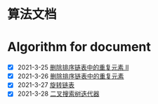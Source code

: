 # 算法文档  
# Algorithm for document

- [x] 2021-3-25 [删除排序链表中的重复元素 II](https://xiaoxunyao.xyz/archives/algorithm-2021-3-25)
- [x] 2021-3-26 [删除排序链表中的重复元素](https://xiaoxunyao.xyz/archives/algorithm-2021-3-26)
- [x] 2021-3-27 [旋转链表](https://xiaoxunyao.xyz/archives/algorithm-2021-3-27)
- [x] 2021-3-28 [二叉搜索树迭代器](https://xiaoxunyao.xyz/archives/algorithm-2021-3-28)